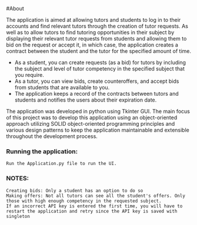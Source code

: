 
#About

The application is aimed at allowing tutors and students to log in to their accounts and find relevant tutors through the creation of tutor requests. As well as to allow tutors to find tutoring opportunities in their subject by displaying their relevant tutor requests from students and allowing them to bid on the request or accept it, in which case, the application creates a contract between the student and the tutor for the specified amount of time.
	
- As a student, you can create requests (as a bid) for tutors by including the subject and level of tutor competency in the specified subject that you require.
- As a tutor, you can view bids, create counteroffers, and accept bids from students that are available to you.
- The application keeps a record of the contracts between tutors and students and notifies the users about their expiration date.
	
The application was developed in python using Tkinter GUI. The main focus of this project was to develop this application using an object-oriented approach utilizing SOLID object-oriented programming principles and various design patterns to keep the application maintainable and extensible throughout the development process.


### Running the application:

	Run the Application.py file to run the UI.



### NOTES:

	Creating bids: Only a student has an option to do so
	Making offers: Not all tutors can see all the student's offers. Only those with high enough competency in the requested subject.
	If an incorrect API key is entered the first time, you will have to restart the application and retry since the API key is saved with singleton
